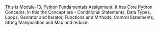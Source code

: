 This is Module-13, Python Fundamentals Assignment. It has Core Python Concepts.
In this the Concept are - Conditional Statements, Data Types, Loops, Genrator and 
Iterator, Functions and Mrthods, Control Statements, String Manipulation and Map and reduce.
